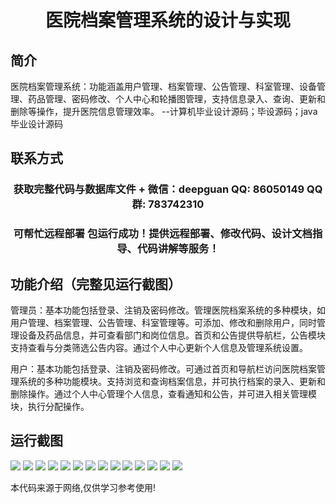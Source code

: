 <p><h1 align="center">医院档案管理系统的设计与实现</h1></p>

## 简介
医院档案管理系统：功能涵盖用户管理、档案管理、公告管理、科室管理、设备管理、药品管理、密码修改、个人中心和轮播图管理，支持信息录入、查询、更新和删除等操作，提升医院信息管理效率。    --计算机毕业设计源码；毕设源码；java毕业设计源码


## 联系方式
<p><h3 align="center">获取完整代码与数据库文件 + 微信：deepguan QQ: 86050149 QQ群: 783742310</h3></p>
<p><h3 align="center">可帮忙远程部署 包运行成功！提供远程部署、修改代码、设计文档指导、代码讲解等服务！</h3></p>

## 功能介绍（完整见运行截图）
管理员：基本功能包括登录、注销及密码修改。管理医院档案系统的多种模块，如用户管理、档案管理、公告管理、科室管理等。可添加、修改和删除用户，同时管理设备及药品信息，并可查看部门和岗位信息。首页和公告提供导航栏，公告模块支持查看与分类筛选公告内容。通过个人中心更新个人信息及管理系统设置。

用户：基本功能包括登录、注销及密码修改。可通过首页和导航栏访问医院档案管理系统的多种功能模块。支持浏览和查询档案信息，并可执行档案的录入、更新和删除操作。通过个人中心管理个人信息，查看通知和公告，并可进入相关管理模块，执行分配操作。


## 运行截图
![](https://bs-1329754181.cos.ap-shanghai.myqcloud.com/spring/HospitalArchivesManagementSystemDesignAndImplementation/img/001.jpg)
![](https://bs-1329754181.cos.ap-shanghai.myqcloud.com/spring/HospitalArchivesManagementSystemDesignAndImplementation/img/002.jpg)
![](https://bs-1329754181.cos.ap-shanghai.myqcloud.com/spring/HospitalArchivesManagementSystemDesignAndImplementation/img/003.jpg)
![](https://bs-1329754181.cos.ap-shanghai.myqcloud.com/spring/HospitalArchivesManagementSystemDesignAndImplementation/img/004.jpg)
![](https://bs-1329754181.cos.ap-shanghai.myqcloud.com/spring/HospitalArchivesManagementSystemDesignAndImplementation/img/005.jpg)
![](https://bs-1329754181.cos.ap-shanghai.myqcloud.com/spring/HospitalArchivesManagementSystemDesignAndImplementation/img/006.jpg)
![](https://bs-1329754181.cos.ap-shanghai.myqcloud.com/spring/HospitalArchivesManagementSystemDesignAndImplementation/img/007.jpg)
![](https://bs-1329754181.cos.ap-shanghai.myqcloud.com/spring/HospitalArchivesManagementSystemDesignAndImplementation/img/008.jpg)
![](https://bs-1329754181.cos.ap-shanghai.myqcloud.com/spring/HospitalArchivesManagementSystemDesignAndImplementation/img/009.jpg)
![](https://bs-1329754181.cos.ap-shanghai.myqcloud.com/spring/HospitalArchivesManagementSystemDesignAndImplementation/img/010.jpg)
![](https://bs-1329754181.cos.ap-shanghai.myqcloud.com/spring/HospitalArchivesManagementSystemDesignAndImplementation/img/011.jpg)
![](https://bs-1329754181.cos.ap-shanghai.myqcloud.com/spring/HospitalArchivesManagementSystemDesignAndImplementation/img/012.jpg)
![](https://bs-1329754181.cos.ap-shanghai.myqcloud.com/spring/HospitalArchivesManagementSystemDesignAndImplementation/img/013.jpg)
![](https://bs-1329754181.cos.ap-shanghai.myqcloud.com/spring/HospitalArchivesManagementSystemDesignAndImplementation/img/014.jpg)

<p>本代码来源于网络,仅供学习参考使用!</p>
